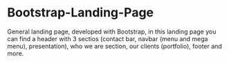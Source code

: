 # Bootstrap-Landing-Page

General landing page, developed with Bootstrap, in this landing page you can find a header with 3 sectios (contact bar, navbar (menu and mega menu), presentation), who we are section, our clients (portfolio), footer and more.
